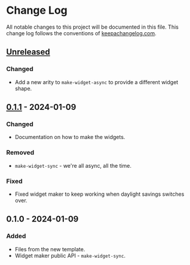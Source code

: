 # Change Log
All notable changes to this project will be documented in this file. This change log follows the conventions of [keepachangelog.com](http://keepachangelog.com/).

## [Unreleased]
### Changed
- Add a new arity to `make-widget-async` to provide a different widget shape.

## [0.1.1] - 2024-01-09
### Changed
- Documentation on how to make the widgets.

### Removed
- `make-widget-sync` - we're all async, all the time.

### Fixed
- Fixed widget maker to keep working when daylight savings switches over.

## 0.1.0 - 2024-01-09
### Added
- Files from the new template.
- Widget maker public API - `make-widget-sync`.

[Unreleased]: https://sourcehost.site/your-name/closyr/compare/0.1.1...HEAD
[0.1.1]: https://sourcehost.site/your-name/closyr/compare/0.1.0...0.1.1
